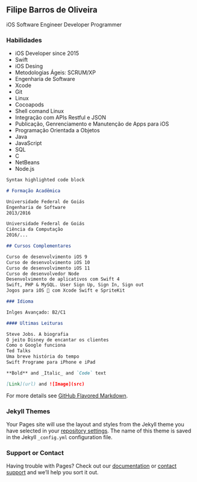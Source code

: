 ## Filipe Barros de Oliveira

iOS Software Engineer
Developer Programmer

### Habilidades

- iOS Developer since 2015
- Swift
- iOS Desing
- Metodologias Ágeis: SCRUM/XP
- Engenharia de Software
- Xcode
- Git
- Linux
- Cocoapods
- Shell comand Linux
- Integração com APIs Restful e JSON
- Publicação, Genrenciamento e Manutenção de Apps para iOS
- Programação Orientada a Objetos
- Java
- JavaScript
- SQL
- C
- NetBeans
- Node.js

```markdown
Syntax highlighted code block

# Formação Acadêmica

Universidade Federal de Goiás
Engenharia de Software
2013/2016

Universidade Federal de Goiás
Ciência da Computação
2016/...

## Cursos Complementares

Curso de desenvolvimento iOS 9 
Curso de desenvolvimento iOS 10
Curso de desenvolvimento iOS 11
Curso de desenvolvedor Node
Desenvolvimento de aplicativos com Swift 4
Swift, PHP & MySQL. User Sign Up, Sign In, Sign out 
Jogos para iOS  com Xcode Swift e SpriteKit

### Idioma 

Inlges Avançado: B2/C1

#### Ultimas Leituras

Steve Jobs. A biografia
O jeito Disney de encantar os clientes
Como o Google funciona
Ted Talks
Uma breve história do tempo
Swift Programe para iPhone e iPad

**Bold** and _Italic_ and `Code` text

[Link](url) and ![Image](src)
```

For more details see [GitHub Flavored Markdown](https://guides.github.com/features/mastering-markdown/).

### Jekyll Themes

Your Pages site will use the layout and styles from the Jekyll theme you have selected in your [repository settings](https://github.com/filipebarrosdeoliveira/Filipe-Barros/settings). The name of this theme is saved in the Jekyll `_config.yml` configuration file.

### Support or Contact

Having trouble with Pages? Check out our [documentation](https://help.github.com/categories/github-pages-basics/) or [contact support](https://github.com/contact) and we’ll help you sort it out.

